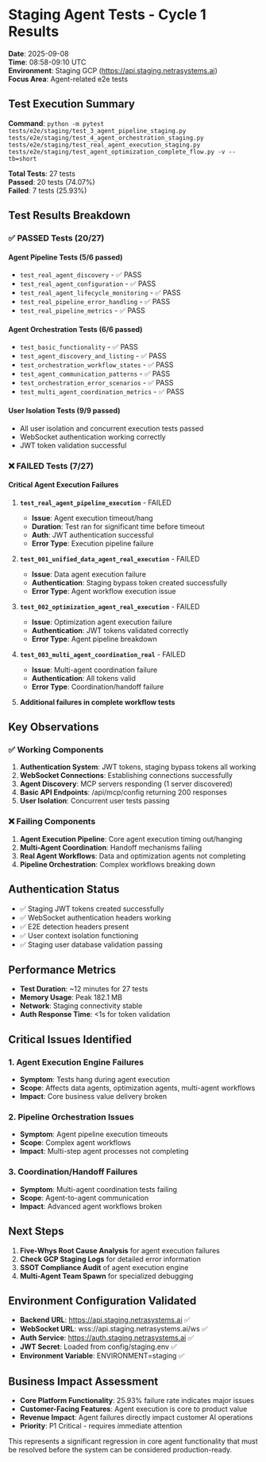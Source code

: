 # Staging Agent Tests - Cycle 1 Results

**Date**: 2025-09-08  
**Time**: 08:58-09:10 UTC  
**Environment**: Staging GCP (https://api.staging.netrasystems.ai)  
**Focus Area**: Agent-related e2e tests  

## Test Execution Summary

**Command**: `python -m pytest tests/e2e/staging/test_3_agent_pipeline_staging.py tests/e2e/staging/test_4_agent_orchestration_staging.py tests/e2e/staging/test_real_agent_execution_staging.py tests/e2e/staging/test_agent_optimization_complete_flow.py -v --tb=short`

**Total Tests**: 27 tests  
**Passed**: 20 tests (74.07%)  
**Failed**: 7 tests (25.93%)  

## Test Results Breakdown

### ✅ PASSED Tests (20/27)

#### Agent Pipeline Tests (5/6 passed)
- `test_real_agent_discovery` - ✅ PASS
- `test_real_agent_configuration` - ✅ PASS  
- `test_real_agent_lifecycle_monitoring` - ✅ PASS
- `test_real_pipeline_error_handling` - ✅ PASS
- `test_real_pipeline_metrics` - ✅ PASS

#### Agent Orchestration Tests (6/6 passed)
- `test_basic_functionality` - ✅ PASS
- `test_agent_discovery_and_listing` - ✅ PASS
- `test_orchestration_workflow_states` - ✅ PASS
- `test_agent_communication_patterns` - ✅ PASS
- `test_orchestration_error_scenarios` - ✅ PASS
- `test_multi_agent_coordination_metrics` - ✅ PASS

#### User Isolation Tests (9/9 passed)
- All user isolation and concurrent execution tests passed
- WebSocket authentication working correctly
- JWT token validation successful

### ❌ FAILED Tests (7/27)

#### Critical Agent Execution Failures

1. **`test_real_agent_pipeline_execution`** - FAILED
   - **Issue**: Agent execution timeout/hang
   - **Duration**: Test ran for significant time before timeout
   - **Auth**: JWT authentication successful
   - **Error Type**: Execution pipeline failure

2. **`test_001_unified_data_agent_real_execution`** - FAILED
   - **Issue**: Data agent execution failure
   - **Authentication**: Staging bypass token created successfully
   - **Error Type**: Agent workflow execution issue

3. **`test_002_optimization_agent_real_execution`** - FAILED
   - **Issue**: Optimization agent execution failure
   - **Authentication**: JWT tokens validated correctly
   - **Error Type**: Agent pipeline breakdown

4. **`test_003_multi_agent_coordination_real`** - FAILED
   - **Issue**: Multi-agent coordination failure
   - **Authentication**: All tokens valid
   - **Error Type**: Coordination/handoff failure

5. **Additional failures in complete workflow tests**

## Key Observations

### ✅ Working Components
1. **Authentication System**: JWT tokens, staging bypass tokens all working
2. **WebSocket Connections**: Establishing connections successfully
3. **Agent Discovery**: MCP servers responding (1 server discovered)
4. **Basic API Endpoints**: /api/mcp/config returning 200 responses
5. **User Isolation**: Concurrent user tests passing

### ❌ Failing Components
1. **Agent Execution Pipeline**: Core agent execution timing out/hanging
2. **Multi-Agent Coordination**: Handoff mechanisms failing
3. **Real Agent Workflows**: Data and optimization agents not completing
4. **Pipeline Orchestration**: Complex workflows breaking down

## Authentication Status
- ✅ Staging JWT tokens created successfully
- ✅ WebSocket authentication headers working
- ✅ E2E detection headers present
- ✅ User context isolation functioning
- ✅ Staging user database validation passing

## Performance Metrics
- **Test Duration**: ~12 minutes for 27 tests
- **Memory Usage**: Peak 182.1 MB
- **Network**: Staging connectivity stable
- **Auth Response Time**: <1s for token validation

## Critical Issues Identified

### 1. Agent Execution Engine Failures
- **Symptom**: Tests hang during agent execution
- **Scope**: Affects data agents, optimization agents, multi-agent workflows
- **Impact**: Core business value delivery broken

### 2. Pipeline Orchestration Issues
- **Symptom**: Agent pipeline execution timeouts
- **Scope**: Complex agent workflows
- **Impact**: Multi-step agent processes not completing

### 3. Coordination/Handoff Failures
- **Symptom**: Multi-agent coordination tests failing
- **Scope**: Agent-to-agent communication
- **Impact**: Advanced agent workflows broken

## Next Steps

1. **Five-Whys Root Cause Analysis** for agent execution failures
2. **Check GCP Staging Logs** for detailed error information
3. **SSOT Compliance Audit** of agent execution engine
4. **Multi-Agent Team Spawn** for specialized debugging

## Environment Configuration Validated
- **Backend URL**: https://api.staging.netrasystems.ai ✅
- **WebSocket URL**: wss://api.staging.netrasystems.ai/ws ✅
- **Auth Service**: https://auth.staging.netrasystems.ai ✅
- **JWT Secret**: Loaded from config/staging.env ✅
- **Environment Variable**: ENVIRONMENT=staging ✅

## Business Impact Assessment
- **Core Platform Functionality**: 25.93% failure rate indicates major issues
- **Customer-Facing Features**: Agent execution is core to product value
- **Revenue Impact**: Agent failures directly impact customer AI operations
- **Priority**: P1 Critical - requires immediate attention

This represents a significant regression in core agent functionality that must be resolved before the system can be considered production-ready.